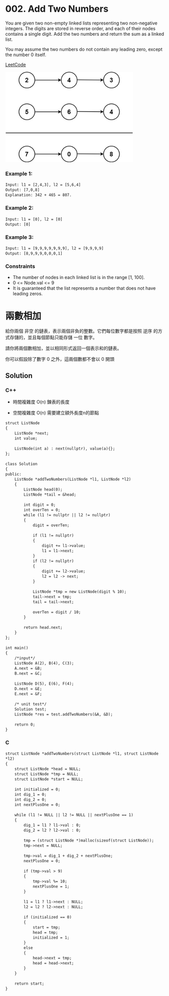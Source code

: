 # 002. Add Two Numbers
You are given two non-empty linked lists representing two non-negative integers. The digits are stored in reverse order, and each of their nodes contains a single digit. Add the two numbers and return the sum as a linked list.

You may assume the two numbers do not contain any leading zero, except the number 0 itself.

[LeetCode](https://leetcode.com/problems/add-two-numbers/)

<img src="img/002.JPG" width = "400"/>

### Example 1:
```
Input: l1 = [2,4,3], l2 = [5,6,4]
Output: [7,0,8]
Explanation: 342 + 465 = 807.
```
### Example 2:
```
Input: l1 = [0], l2 = [0]
Output: [0]
```
### Example 3:
```
Input: l1 = [9,9,9,9,9,9,9], l2 = [9,9,9,9]
Output: [8,9,9,9,0,0,0,1]
```

### Constraints
* The number of nodes in each linked list is in the range [1, 100].
* 0 <= Node.val <= 9
* It is guaranteed that the list represents a number that does not have leading zeros.


#  兩數相加
給你兩個 非空 的鏈表，表示兩個非負的整數。它們每位數字都是按照 逆序 的方式存儲的，並且每個節點只能存儲 一位 數字。

請你將兩個數相加，並以相同形式返回一個表示和的鏈表。

你可以假設除了數字 0 之外，這兩個數都不會以 0 開頭

## Solution  

### C++

* 時間複雜度 O(n) 鍊表的長度

* 空間複雜度 O(n) 需要建立額外長度n的節點


```
struct ListNode
{
    ListNode *next;
    int value;

    ListNode(int a) : next(nullptr), value(a){};
};

class Solution
{
public:
    ListNode *addTwoNumbers(ListNode *l1, ListNode *l2)
    {
        ListNode head(0);
        ListNode *tail = &head;

        int digit = 0;
        int overTen = 0;
        while (l1 != nullptr || l2 != nullptr)
        {
            digit = overTen;

            if (l1 != nullptr)
            {
                digit += l1->value;
                l1 = l1->next;
            }
            if (l2 != nullptr)
            {
                digit += l2->value;
                l2 = l2 -> next;
            }

            ListNode *tmp = new ListNode(digit % 10);
            tail->next = tmp;
            tail = tail->next;

            overTen = digit / 10;
        }

        return head.next;
    }
};

int main()
{
    /*input*/
    ListNode A(2), B(4), C(3);
    A.next = &B;
    B.next = &C;

    ListNode D(5), E(6), F(4);
    D.next = &E;
    E.next = &F;

    /* unit test*/
    Solution test;
    ListNode *res = test.addTwoNumbers(&A, &D);

    return 0;
}
```

### C

```
struct ListNode *addTwoNumbers(struct ListNode *l1, struct ListNode *l2)
{
    struct ListNode *head = NULL;
    struct ListNode *tmp = NULL;
    struct ListNode *start = NULL;

    int initialized = 0;
    int dig_1 = 0;
    int dig_2 = 0;
    int nextPlusOne = 0;

    while (l1 != NULL || l2 != NULL || nextPlusOne == 1)
    {
        dig_1 = l1 ? l1->val : 0;
        dig_2 = l2 ? l2->val : 0;

        tmp = (struct ListNode *)malloc(sizeof(struct ListNode));
        tmp->next = NULL;

        tmp->val = dig_1 + dig_2 + nextPlusOne;
        nextPlusOne = 0;

        if (tmp->val > 9)
        {
            tmp->val %= 10;
            nextPlusOne = 1;
        }

        l1 = l1 ? l1->next : NULL;
        l2 = l2 ? l2->next : NULL;

        if (initialized == 0)
        {
            start = tmp;
            head = tmp;
            initialized = 1;
        }
        else
        {
            head->next = tmp;
            head = head->next;
        }
    }

    return start;
}
```


